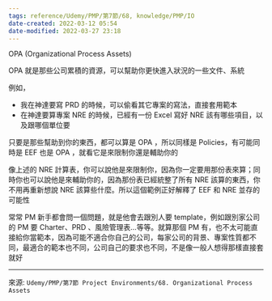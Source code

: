 ```yaml
---
tags: reference/Udemy/PMP/第7節/68, knowledge/PMP/IO
date-created: 2022-03-12 05:54
date-modified: 2022-03-27 23:18
---
```


OPA (Organizational Process Assets)

OPA 就是那些公司累積的資源，可以幫助你更快進入狀況的一些文件、系統

例如，
- 我在神達要寫 PRD 的時候，可以偷看其它專案的寫法，直接套用範本
- 在神達要算專案 NRE 的時候，已經有一份 Excel 寫好 NRE 該有哪些項目，以及跟哪個單位要

只要是那些幫助到你的東西，都可以算是 OPA ，所以同樣是 Policies，有可能同時是  EEF 也是 OPA ，就看它是來限制你還是輔助你的

像上述的 NRE 計算表，你可以說他是來限制你，因為你一定要用那份表來算；同時你也可以說他是來輔助你的，因為那份表已經統整了所有 NRE 該算的東西，你不用再重新想說 NRE 該算些什麼。所以這個範例正好解釋了 EEF 和 NRE 並存的可能性

常常 PM 新手都會問一個問題，就是他會去跟別人要 template，例如跟別家公司的 PM  要 Charter、PRD 、風險管理表…等等。就算那個 PM 有，也不太可能直接給你當範本，因為可能不適合你自己的公司，每家公司的背景、專案性質都不同，最適合的範本也不同，公司自己的要求也不同，不是像一般人想得那樣直接套就好

---
來源: `Udemy/PMP/第7節 Project Environments/68. Organizational Process Assets`